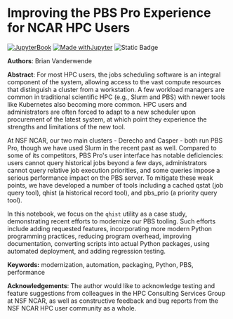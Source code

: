 # Improving the PBS Pro Experience for NCAR HPC Users
[![JupyterBook](https://github.com/UCAR-SEA/SEA-ISS-Template/actions/workflows/deploy.yml/badge.svg)](https://github.com/UCAR-SEA/SEA-ISS-Template/actions/workflows/deploy.yml)
[![Made withJupyter](https://img.shields.io/badge/Made%20with-Jupyter-green?style=flat-square&logo=Jupyter&color=green)](https://jupyter.org/try)
![Static Badge](https://img.shields.io/badge/DOI-10.XXXXX%2Fnnnnn-blue)

**Authors**: Brian Vanderwende

**Abstract**: For most HPC users, the jobs scheduling software is an integral component of the system, allowing access to the vast compute resources that distinguish a cluster from a workstation. A few workload managers are common in traditional scientific HPC (e.g., Slurm and PBS) with newer tools like Kubernetes also becoming more common. HPC users and administrators are often forced to adapt to a new scheduler upon procurement of the latest system, at which point they experience the strengths and limitations of the new tool.

At NSF NCAR, our two main clusters - Derecho and Casper - both run PBS Pro, though we have used Slurm in the recent past as well. Compared to some of its competitors, PBS Pro's user interface has notable deficiencies: users cannot query historical jobs beyond a few days, administrators cannot query relative job execution priorities, and some queries impose a serious performance impact on the PBS server. To mitigate these weak points, we have developed a number of tools including a cached qstat (job query tool), qhist (a historical record tool), and pbs_prio (a priority query tool).

In this notebook, we focus on the `qhist` utility as a case study, demonstrating recent efforts to modernize our PBS tooling. Such efforts include adding requested features, incorporating more modern Python programming practices, reducing program overhead, improving documentation, converting scripts into actual Python packages, using automated deployment, and adding regression testing.

**Keywords:** modernization, automation, packaging, Python, PBS, performance

**Acknowledgements**: The author would like to acknowledge testing and feature suggestions from colleagues in the HPC Consulting Services Group at NSF NCAR, as well as constructive feedback and bug reports from the NSF NCAR HPC user community as a whole.
